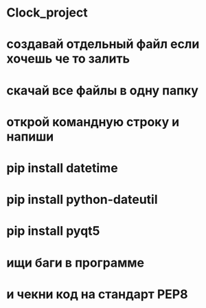 # Clock_project

# создавай отдельный файл если хочешь че то залить

# скачай все файлы в одну папку

# открой командную строку и напиши

# pip install datetime
# pip install python-dateutil
# pip install pyqt5


# ищи баги в программе
# и чекни код на стандарт PEP8
